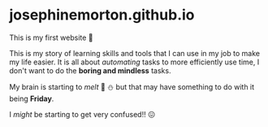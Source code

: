 # josephinemorton.github.io

This is my first website :tada:

This is my story of learning skills and tools that I can use in my job to make my life easier. It is all about *automating* tasks to more efficiently use time, I don't want to do the **boring and mindless** tasks.

My brain is starting to *melt* :icecream: :snowman: but that may have something to do with it being **Friday**.

I *might* be starting to get very confused!! :confounded:

